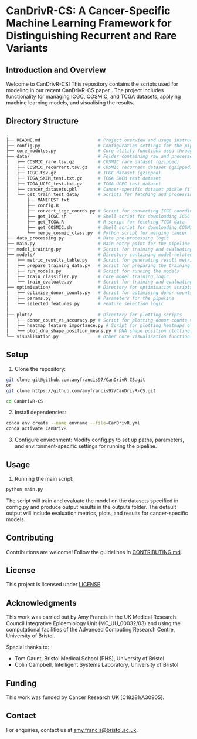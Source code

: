 # CanDrivR-CS: A Cancer-Specific Machine Learning Framework for Distinguishing Recurrent and Rare Variants

## Introduction and Overview
Welcome to CanDrivR-CS! This repository contains the scripts used for modeling in our recent CanDrivR-CS paper [](). The project includes functionality for managing ICGC, COSMIC, and TCGA datasets, applying machine learning models, and visualising the results.

## Directory Structure
```bash
.
├── README.md                      # Project overview and usage instructions
├── config.py                      # Configuration settings for the pipeline
├── core_modules.py                # Core utility functions used throughout the pipeline
├── data/                          # Folder containing raw and processed data
│   ├── COSMIC_rare.tsv.gz         # COSMIC rare dataset (gzipped)
│   ├── COSMIC_recurrent.tsv.gz    # COSMIC recurrent dataset (gzipped)
│   ├── ICGC.tsv.gz                # ICGC dataset (gzipped)
│   ├── TCGA_SKCM_test.txt.gz      # TCGA SKCM test dataset
│   ├── TCGA_UCEC_test.txt.gz      # TCGA UCEC test dataset
│   ├── cancer_datasets.pkl        # Cancer-specific dataset pickle file
│   └── get_train_test_data/       # Scripts for fetching and processing raw data
│       ├── MANIFEST.txt
│       ├── config.R
│       ├── convert_icgc_coords.py # Script for converting ICGC coordinates
│       ├── get_ICGC.sh            # Shell script for downloading ICGC data
│       ├── get_TCGA.R             # R script for fetching TCGA data
│       ├── get_COSMIC.sh          # Shell script for downloading COSMIC data
│       └── merge_cosmic_class.py  # Python script for merging cancer types onto COSMIC data
├── data_processing.py             # Data pre-processing logic
├── main.py                        # Main entry point for the pipeline
├── model_training.py              # Script for training and evaluating machine learning models
├── models/                        # Directory containing model-related scripts
│   ├── metric_results_table.py    # Script for generating result metrics
│   ├── prepare_training_data.py   # Script for preparing the training data
│   ├── run_models.py              # Script for running the models
│   ├── train_classifier.py        # Core model training logic
│   └── train_evaluate.py          # Script for training and evaluating the model
├── optimisation/                  # Directory for optimisation scripts
│   ├── optimise_donor_counts.py   # Script for optimising donor counts
│   ├── params.py                  # Parameters for the pipeline
│   └── selected_features.py       # Feature selection logic
│
├── plots/                         # Directory for plotting scripts
│   ├── donor_count_vs_accuracy.py # Script for plotting donor counts vs accuracy
│   ├── heatmap_feature_importance.py # Script for plotting heatmaps of feature importance
│   └── plot_dna_shape_position_means.py # DNA shape position plotting logic
└── visualisation.py               # Other core visualisation functions

```
## Setup

1. Clone the repository:

```bash
git clone git@github.com:amyfrancis97/CanDrivR-CS.git
or
git clone https://github.com/amyfrancis97/CanDrivR-CS.git

cd CanDrivR-CS
```

2. Install dependencies:

```bash
conda env create --name envname --file=CanDrivR.yml 
conda activate CanDrivR
```

3. Configure environment: Modify config.py to set up paths, parameters, and environment-specific settings for running the pipeline.

## Usage

1. Running the main script:

```bash
python main.py
```

The script will train and evaluate the model on the datasets specified in config.py and produce output results in the outputs folder. The default output will include evaluation metrics, plots, and results for cancer-specific models.

## Contributing
Contributions are welcome! Follow the guidelines in [CONTRIBUTING.md](https://github.com/amyfrancis97/CanDrivR-CS/blob/main/CONTRIBUTING.md).

## License
This project is licensed under [LICENSE](https://github.com/amyfrancis97/CanDrivR-CS/blob/main/LICENSE).

## Acknowledgments
This work was carried out by Amy Francis in the UK Medical Research Council Integrative Epidemiology Unit (MC\_UU\_00032/03) and using the computational facilities of the Advanced Computing Research Centre, University of Bristol.

Special thanks to:
* Tom Gaunt, Bristol Medical School (PHS), University of Bristol
* Colin Campbell, Intelligent Systems Laboratory, University of Bristol

## Funding
This work was funded by Cancer Research UK [C18281/A30905]. 

## Contact
For enquiries, contact us at [amy.francis@bristol.ac.uk](mailto:amy.francis@bristol.ac.uk).





